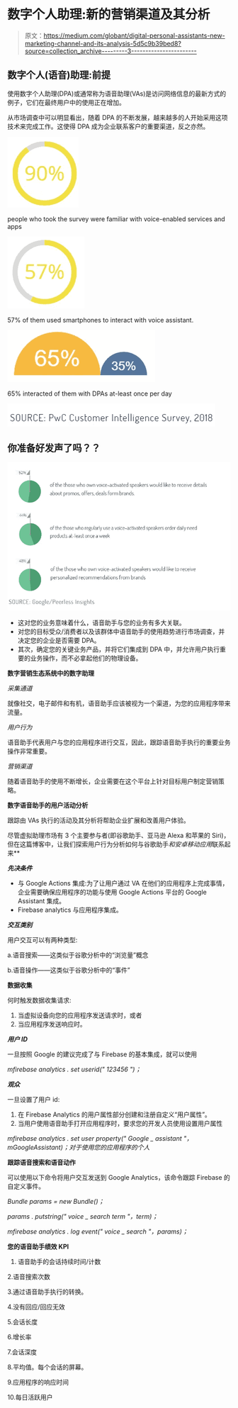 # 数字个人助理:新的营销渠道及其分析

> 原文：<https://medium.com/globant/digital-personal-assistants-new-marketing-channel-and-its-analysis-5d5c9b39bed8?source=collection_archive---------3----------------------->

## **数字个人(语音)助理:前提**

使用数字个人助理(DPA)或通常称为语音助理(VAs)是访问网络信息的最新方式的例子，它们在最终用户中的使用正在增加。

从市场调查中可以明显看出，随着 DPA 的不断发展，越来越多的人开始采用这项技术来完成工作。这使得 DPA 成为企业联系客户的重要渠道，反之亦然。

![](img/c4e2365e7fa4c0e02d2eed7b51b70d41.png)

people who took the survey were familiar with voice-enabled services and apps

![](img/4f6eb01c4b6bd4cde915eba2582f222f.png)

57% of them used smartphones to interact with voice assistant.

![](img/ebf5ce969d118cfb69e0a63e05931b20.png)

65% interacted of them with DPAs at-least once per day

![](img/52f21d23b255b0553968e6749b0abb1d.png)

## **你准备好发声了吗？？**

![](img/fdd1f900cb2f9c665a7a6bfe153bc79d.png)

*   这对您的业务意味着什么，语音助手与您的业务有多大关联。
*   对您的目标受众/消费者以及该群体中语音助手的使用趋势进行市场调查，并决定您的企业是否需要 DPA。
*   其次，确定您的关键业务产品，并将它们集成到 DPA 中，并允许用户执行重要的业务操作，而不必拿起他们的物理设备。

**数字营销生态系统中的数字助理**

*采集通道*

就像社交，电子邮件和有机，语音助手应该被视为一个渠道，为您的应用程序带来流量。

*用户行为*

语音助手代表用户与您的应用程序进行交互，因此，跟踪语音助手执行的重要业务操作非常重要。

*营销渠道*

随着语音助手的使用不断增长，企业需要在这个平台上针对目标用户制定营销策略。

**数字语音助手的用户活动分析**

跟踪由 VAs 执行的活动及其分析将帮助企业扩展和改善用户体验。

尽管虚拟助理市场有 3 个主要参与者(即谷歌助手、亚马逊 Alexa 和苹果的 Siri)，但在这篇博客中，让我们探索用户行为分析如何与谷歌助手*和安卓移动应用*联系起来**

***先决条件***

*   与 Google Actions 集成:为了让用户通过 VA 在他们的应用程序上完成事情，企业需要确保应用程序的功能与使用 Google Actions 平台的 Google Assistant 集成。
*   Firebase analytics 与应用程序集成。

***交互类别***

用户交互可以有两种类型:

a.语音搜索——这类似于谷歌分析中的“浏览量”概念

b.语音操作——这类似于谷歌分析中的“事件”

**数据收集**

何时触发数据收集请求:

1.  当虚拟设备向您的应用程序发送请求时，或者
2.  当应用程序发送响应时。

***用户 ID***

一旦按照 Google 的建议完成了与 Firebase 的基本集成，就可以使用

*mfirebase analytics . set userid(" 123456 ")；*

***观众***

一旦设置了用户 id:

1.  在 Firebase Analytics 的用户属性部分创建和注册自定义“用户属性”。
2.  当用户使用语音助手打开应用程序时，要求您的开发人员使用设置用户属性

*mfirebase analytics . set user property(" Google _ assistant "，mGoogleAssistant)；对于使用您的应用程序的个人*

**跟踪语音搜索和语音动作**

可以使用以下命令将用户交互发送到 Google Analytics，该命令跟踪 Firebase 的自定义事件。

*Bundle params = new Bundle()；*

*params . putstring(" voice _ search term "，term)；*

*mfirebase analytics . log event(" voice _ search "，params)；*

**您的语音助手绩效 KPI**

1.  语音助手的会话持续时间/计数

2.语音搜索次数

3.通过语音助手执行的转换。

4.没有回应/回应无效

5.会话长度

6.增长率

7.会话深度

8.平均值。每个会话的屏幕。

9.应用程序的响应时间

10.每日活跃用户